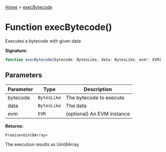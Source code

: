 [Home](../index.md) &gt; [execBytecode](./execbytecode_2.md)

# Function execBytecode()

Executes a bytecode with given data

<b>Signature:</b>

```typescript
function execBytecode(bytecode: BytesLike, data: BytesLike, evm?: EVM): Promise<Uint8Array>;
```

## Parameters

|  Parameter | Type | Description |
|  --- | --- | --- |
|  bytecode | `BytesLike` | The bytecode to execute |
|  data | `BytesLike` | The data |
|  evm | `EVM` | (optional) An EVM instance |

<b>Returns:</b>

`Promise<Uint8Array>`

The execution results as Uint8Array

